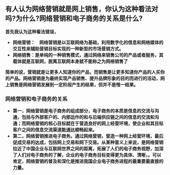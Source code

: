 ## 有人认为网络营销就是网上销售，你认为这种看法对吗?为什么?网络营销和电子商务的关系是什么?

__首先我认为这种看法错误，__  
* __网络营销：　网络营销是以互联网络为基础，利用数字化的信息和网络媒体的交互性来辅助营销目标实现的一种新型的市场营销方式。__  
* __网络销售：是单纯的一种销售模式，通过网络来销售公司的产品或者服务，其载体就是互联网，脱离互联网本身就不能称之为网络销售了__  

__简单的说，营销就是让更多人知道你的产品，而销售是让更多知道你产品的人买你的产品。网络营销是为最终实现产品销售、提升品牌形象的目的而进行的活动，网上销售是网络营销发展到一定阶段产生的结果，但并不是惟一结果。__

### 网络营销和电子商务的关系
* __第一，网络营销是电子商务的组成部分，电子商务的本质是信息的交流与沟通，包括与外部客户的、内部运作的和与后端供应链之间的信息的交流和沟通；而网络营销的核心目标就在于营造良好的网上经营环境，使企业和其目标客户之间的信息交流渠道能通达顺畅起来。__
* __第二，网络营销推进电子商务。通过网络营销，营造一种网上经营环境，最后促成交易的达成，包括网上交易和网下交易。从某种意义上来说，是网络营销拉近了中国企业与互联网世界之间的距离，拓展了人们的电子商务视野，加深了人们对电子商务的了解，企业的电子商务目标变得更为具体、清晰，。可以肯定，网络营销的普及和深化是推进我国企业电子商务进程的最重要最直接的力量。__

